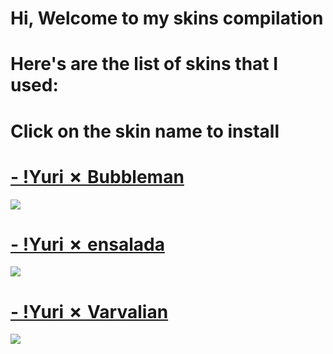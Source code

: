 # Hi, Welcome to my skins compilation
# Here's are the list of skins that I used:
# Click on the skin name to install
# [- !Yuri ✗ Bubbleman](https://yurikiosu.s-ul.eu/MpXKViDo)
![](https://osu.ppy.sh/ss/13482924/c0c9)

# [- !Yuri ✗ ensalada](https://yurikiosu.s-ul.eu/0Wdhq4ag)
![](https://s.put.re/FPX9HFFG.jpg)

# [- !Yuri ✗ Varvalian](https://yurikiosu.s-ul.eu/PXgbquni)
![](https://osu.ppy.sh/ss/13482922/3b77)
